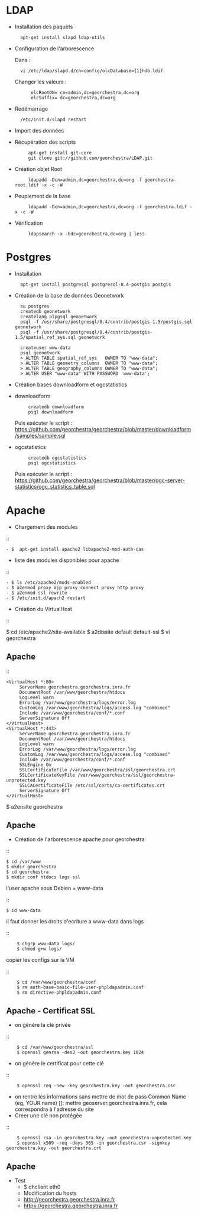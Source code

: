 LDAP
=====

* Installation des paquets

        apt-get install slapd ldap-utils

* Configuration de l'arborescence

    Dans :

        vi /etc/ldap/slapd.d/cn=config/olcDatabase={1}hdb.ldif

    Changer les valeurs :
     
            olcRootDN= cn=admin,dc=georchestra,dc=org
            olcSuffix= dc=georchestra,dc=org
		
* Redémarrage

        /etc/init.d/slapd restart

* Import des données

 * Récupération des scripts
 
            apt-get install git-core
            git clone git://github.com/georchestra/LDAP.git
	
 * Création objet Root	 

            ldapadd -Dcn=admin,dc=georchestra,dc=org -f georchestra-root.ldif -x -c -W

 * Peuplement de la base
 
            ldapadd -Dcn=admin,dc=georchestra,dc=org -f georchestra.ldif -x -c -W

 * Vérification
 
            ldapsearch -x -bdc=georchestra,dc=org | less

Postgres
==========

* Installation 

        apt-get install postgresql postgresql-8.4-postgis postgis	
	
* Création de la base de données Geonetwork

        su postgres
        createdb geonetwork
        createlang plpgsql geonetwork
        psql -f /usr/share/postgresql/8.4/contrib/postgis-1.5/postgis.sql geonetwork
        psql -f /usr/share/postgresql/8.4/contrib/postgis-1.5/spatial_ref_sys.sql geonetwork

        createuser www-data
        psql geonetwork
        > ALTER TABLE spatial_ref_sys   OWNER TO "www-data";
        > ALTER TABLE geometry_columns  OWNER TO "www-data";
        > ALTER TABLE geography_columns OWNER TO "www-data";
        > ALTER USER "www-data" WITH PASSWORD 'www-data';

* Création bases downloadform et ogcstatistics

 * downloadform

            createdb downloadform
            psql downloadform

    Puis exécuter le script :  
    https://github.com/georchestra/georchestra/blob/master/downloadform/samples/sample.sql

 * ogcstatistics

            createdb ogcstatistics
            psql ogcstatistics

    Puis exécuter le script :  
    https://github.com/georchestra/georchestra/blob/master/ogc-server-statistics/ogc_statistics_table.sql
    
Apache
=========

* Chargement des modules

::

	- $  apt-get install apache2 libapache2-mod-auth-cas 

* liste des modules disponibles pour apache

::

	- $ ls /etc/apache2/mods-enabled
	- $ a2enmod proxy_ajp proxy_connect proxy_http proxy
	- $ a2enmod ssl rewrite
	- $ /etc/init.d/apach2 restart

* Création du VirtualHost

::

   $ cd /etc/apache2/site-available
   $ a2dissite default default-ssl
   $ vi georchestra

Apache
--------

::

   	<VirtualHost *:80>
		 ServerName georchestra.georchestra.inra.fr
		 DocumentRoot /var/www/georchestra/htdocs
		 LogLevel warn
		 ErrorLog /var/www/georchestra/logs/error.log
		 CustomLog /var/www/georchestra/logs/access.log "combined"
		 Include /var/www/georchestra/conf/*.conf
		 ServerSignature Off
	</VirtualHost>
	<VirtualHost *:443>
		 ServerName georchestra.georchestra.inra.fr
		 DocumentRoot /var/www/georchestra/htdocs
		 LogLevel warn
		 ErrorLog /var/www/georchestra/logs/error.log
		 CustomLog /var/www/georchestra/logs/access.log "combined"
		 Include /var/www/georchestra/conf/*.conf
		 SSLEngine On
		 SSLCertificateFile /var/www/georchestra/ssl/georchestra.crt
		 SSLCertificateKeyFile /var/www/georchestra/ssl/georchestra-unprotected.key
		 SSLCACertificateFile /etc/ssl/certs/ca-certificates.crt
		 ServerSignature Off
	</VirtualHost>

$ a2ensite georchestra

Apache
--------
   
* Création de l'arborescence apache pour georchestra

::

	$ cd /var/www
	$ mkdir georchestra
	$ cd georchestra
	$ mkdir conf htdocs logs ssl

l'user apache sous Debien = www-data

::

	$ id www-data

il faut donner les droits d'ecriture a www-data dans logs

::

		$ chgrp www-data logs/
		$ chmod g+w logs/

copier les configs sur la VM

::

		$ cd /var/www/georchestra/conf
		$ rm auth-base-basic-file-user-phpldapadmin.conf
		$ rm directive-phpldapadmin.conf
 
Apache - Certificat SSL
-----------------------

* on génère la clé privée

::

		$ cd /var/www/georchestra/ssl
		$ openssl genrsa -des3 -out georchestra.key 1024

* on génère le certificat pour cette clé

::

		$ openssl req -new -key georchestra.key -out georchestra.csr

* on rentre les informations sans mettre de mot de pass
	Common Name (eg, YOUR name) []: mettre geoserver.georchestra.inra.fr, cela correspondra à l'adresse du site
* Creer une clé non protégée

::

		$ openssl rsa -in georchestra.key -out georchestra-unprotected.key
		$ openssl x509 -req -days 365 -in georchestra.csr -signkey georchestra.key -out georchestra.crt

Apache
-------

* Test
	* $ dhclient eth0
	* Modification du hosts
	* http://georchestra.georchestra.inra.fr
	* https://georchestra.georchestra.inra.fr
